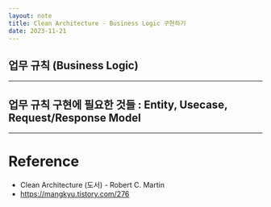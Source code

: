 ```yaml
---
layout: note
title: Clean Architecture - Business Logic 구현하기
date: 2023-11-21
---
```






## 업무 규칙 (Business Logic)





---




## 업무 규칙 구현에 필요한 것들 : Entity, Usecase, Request/Response Model






---




# Reference

- Clean Architecture (도서) - Robert C. Martin
- <https://mangkyu.tistory.com/276>
